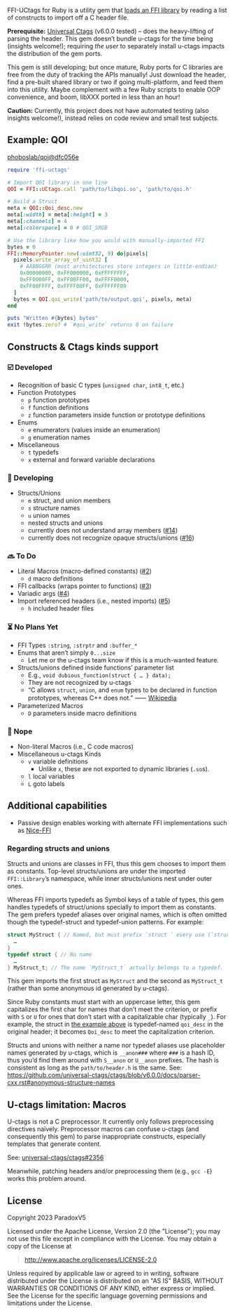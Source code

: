 FFI-UCtags for Ruby is a utility gem that
[loads an FFI library](https://rubydoc.info/gems/ffi/FFI/Library#ffi_lib-instance_method)
by reading a list of constructs to import off a C header file.

**Prerequisite:** [Universal Ctags](https://ctags.io) (v6.0.0 tested) – does the heavy-lifting of parsing the header.
This gem doesn’t bundle u-ctags for the time being (insights welcome!);
requiring *the user* to separately install u-ctags impacts the distribution of the gem ports.

This gem is still developing; but once mature,
Ruby ports for C libraries are free from the duty of tracking the APIs manually!
Just download the header, find a pre-built shared library or two if going multi-platform,
and feed them into this utility.
Maybe complement with a few Ruby scripts to enable OOP convenience, and boom, libXXX ported in less than an hour!

**Caution:** Currently, this project does not have automated testing (also insights welcome!),
instead relies on code review and small test subjects.


## Example: QOI

[phoboslab/qoi@dfc056e](https://github.com/phoboslab/qoi/tree/dfc056e813c98d307238d35f7f041a725d699dfc)
```ruby
require 'ffi-uctags'

# Import QOI library in one line
QOI = FFI::UCtags.call 'path/to/libqoi.so', 'path/to/qoi.h'

# Build a Struct
meta = QOI::Qoi_desc.new
meta[:width] = meta[:height] = 3
meta[:channels] = 4
meta[:colorspace] = 0 # QOI_SRGB

# Use the library like how you would with manually-imported FFI
bytes = 0
FFI::MemoryPointer.new(:uint32, 9) do|pixels|
  pixels.write_array_of_uint32 [
    # AABBGGRR (most architectures store integers in little-endian)
    0x00000000, 0xFF000000, 0xFFFFFFFF,
    0xFF0000FF, 0xFF00FF00, 0xFFFF0000,
    0xFF00FFFF, 0xFFFF00FF, 0xFFFFFF00
  ]
  bytes = QOI.qoi_write('path/to/output.qoi', pixels, meta)
end

puts "Written #{bytes} bytes"
exit !bytes.zero? # `#qoi_write` returns 0 on failure
```


## Constructs & Ctags kinds support

### ☑️️ Developed
* Recognition of basic C types (`unsigned char`, `int8_t`, etc.)
* Function Prototypes
  * `p` function prototypes
  * `f` function definitions
  * `z` function parameters inside function or prototype definitions
* Enums
  * `e` enumerators (values inside an enumeration)
  * `g` enumeration names
* Miscellaneous
  * `t` typedefs
  * `x` external and forward variable declarations

### 📝 Developing
* Structs/Unions
  * `m` struct, and union members
  * `s` structure names
  * `u` union names
  * nested structs and unions
  * currently does not understand array members ([#14](https://github.com/ParadoxV5/FFI-UCtags/issues/14))
  * currently does not recognize opaque structs/unions ([#16](https://github.com/ParadoxV5/FFI-UCtags/issues/16))

### 🔜 To Do
* Literal Macros (macro-defined constants) ([#2](https://github.com/ParadoxV5/FFI-UCtags/issues/2))
  * `d` macro definitions
* FFI callbacks (wraps pointer to functions) ([#3](https://github.com/ParadoxV5/FFI-UCtags/issues/3))
* Variadic args ([#4](https://github.com/ParadoxV5/FFI-UCtags/issues/4))
* Import referenced headers (i.e., nested imports) ([#5](https://github.com/ParadoxV5/FFI-UCtags/issues/5))
  * `h` included header files

### ⏳ No Plans Yet
* FFI Types `:string`, `:strptr` and `:buffer_*`
* Enums that aren’t simply `0...size`
  * Let me or the u-ctags team know if this is a much-wanted feature.
* Structs/unions defined inside functions’ parameter list
  * E.g., `void dubious_function(struct { … } data);`
  * They are not recognized by u-ctags
  * “C allows `struct`, `union`, and `enum` types to be declared in function prototypes, whereas C++ does not.”
    ⸺ [Wikipedia](https://en.wikipedia.org/wiki/Compatibility_of_C_and_C%2B%2B?oldid=1153847754#Constructs_valid_in_C_but_not_in_C++)
* Parameterized Macros
  * `D` parameters inside macro definitions

### 🧊 Nope
* Non-literal Macros (i.e., C code macros)
* Miscellaneous u-ctags Kinds
  * `v` variable definitions
    * Unlike `x`, these are not exported to dynamic libraries (`.so`s).
  * `l` local variables
  * `L` goto labels


## Additional capabilities

* Passive design enables working with alternate FFI implementations such as [Nice-FFI](https://github.com/sparkchaser/nice-ffi)

### Regarding structs and unions

Structs and unions are classes in FFI, thus this gem chooses to import them as constants.
Top-level structs/unions are under the imported `FFI::Library`’s namespace,
while inner structs/unions nest under outer ones.

Whereas FFI imports typedefs as Symbol keys of a table of types,
this gem handles typedefs of struct/unions specially to import them as constants.
The gem prefers typedef aliases over original names,
which is often omitted though the typedef-struct and typedef-union patterns. For example:
```c
struct MyStruct { // Named, but must prefix `struct ` every use (`struct MyStruct`)
  …
}
typedef struct { // No name
  …
} MyStruct_t; // The name `MyStruct_t` actually belongs to a typedef.
```
This gem imports the first struct as `MyStruct` and the second as `MyStruct_t`
(rather than some anonymous id generated by u-ctags).

Since Ruby constants must start with an uppercase letter,
this gem capitalizes the first char for names that don’t meet the criterion,
or prefix with `S` or `U` for ones that don’t start with a capitalizable char (typically `_`).
For example, the struct in [the example above](#example-qoi) is typedef-named `qoi_desc` in the original header;
it becomes `Qoi_desc` to meet the capitalization criterion.

Structs and unions with neither a name nor typedef aliases use placeholder names generated by u-ctags,
which is `__anon###` where `###` is a hash ID, thus you’d find them around with `S__anon` or `U__anon` prefixes.
The hash is consistent as long as the `path/to/header.h` is the same.
See: https://github.com/universal-ctags/ctags/blob/v6.0.0/docs/parser-cxx.rst#anonymous-structure-names


## U-ctags limitation: Macros

U-ctags is not a C preprocessor. It currently only follows preprocessing directives naïvely.
Preprocessor macros can confuse u-ctags (and consequently this gem) to parse inappropriate constructs,
especially templates that generate content.

See: [universal-ctags/ctags#2356](https://github.com/universal-ctags/ctags/issues/2356)

Meanwhile, patching headers and/or preprocessing them (e.g., `gcc -E`) works this problem around.


## License

Copyright 2023 ParadoxV5

Licensed under the Apache License, Version 2.0 (the "License");
you may not use this file except in compliance with the License.
You may obtain a copy of the License at

> http://www.apache.org/licenses/LICENSE-2.0

Unless required by applicable law or agreed to in writing, software
distributed under the License is distributed on an "AS IS" BASIS,
WITHOUT WARRANTIES OR CONDITIONS OF ANY KIND, either express or implied.
See the License for the specific language governing permissions and
limitations under the License.
